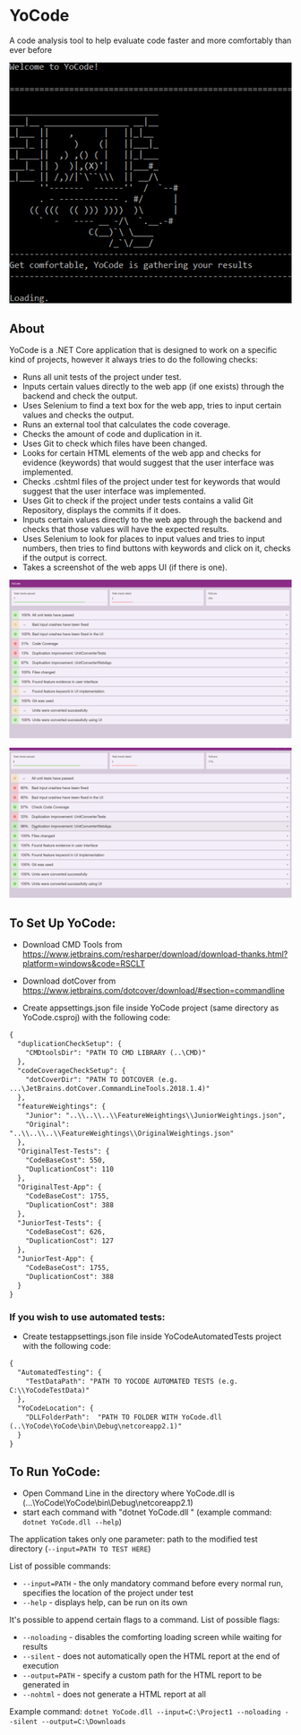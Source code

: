 # YoCode
A code analysis tool to help evaluate code faster and more comfortably than ever before

![](https://github.com/FairlyLinearDynamics/YoCode/blob/i204-ReadmeUpdate/Images/YoCode2.gif)

## About
YoCode is a .NET Core application that is designed to work on a specific kind of projects, however it always tries to do the following checks:
* Runs all unit tests of the project under test.
* Inputs certain values directly to the web app (if one exists) through the backend and check the output.
* Uses Selenium to find a text box for the web app, tries to input certain values and checks the output.
* Runs an external tool that calculates the code coverage.
* Checks the amount of code and duplication in it.
* Uses Git to check which files have been changed.
* Looks for certain HTML elements of the web app and checks for evidence (keywords) that would suggest that the user interface was implemented.
* Checks .cshtml files of the project under test for keywords that would suggest that the user interface was implemented.
* Uses Git to check if the project under tests contains a valid Git Repository, displays the commits if it does.
* Inputs certain values directly to the web app through the backend and checks that those values will have the expected results.
* Uses Selenium to look for places to input values and tries to input numbers, then tries to find buttons with keywords and click on it, checks if the output is correct.
* Takes a screenshot of the web apps UI (if there is one).

![](https://github.com/FairlyLinearDynamics/YoCode/blob/i204-ReadmeUpdate/Images/YoCode_ScreenShot.png)

![](https://github.com/FairlyLinearDynamics/YoCode/blob/i204-ReadmeUpdate/Images/File_Diff_Demo.gif)

## To Set Up YoCode:

* Download CMD Tools from https://www.jetbrains.com/resharper/download/download-thanks.html?platform=windows&code=RSCLT
* Download dotCover from https://www.jetbrains.com/dotcover/download/#section=commandline

* Create appsettings.json file inside YoCode project (same directory as YoCode.csproj) with the following code:

```
{
  "duplicationCheckSetup": {
    "CMDtoolsDir": "PATH TO CMD LIBRARY (..\CMD)"
  },
  "codeCoverageCheckSetup": {
    "dotCoverDir": "PATH TO DOTCOVER (e.g. ...\JetBrains.dotCover.CommandLineTools.2018.1.4)"
  },
  "featureWeightings": {
    "Junior": "..\\..\\..\\FeatureWeightings\\JuniorWeightings.json",
    "Original": "..\\..\\..\\FeatureWeightings\\OriginalWeightings.json"
  },
  "OriginalTest-Tests": {
    "CodeBaseCost": 550,
    "DuplicationCost": 110
  },
  "OriginalTest-App": {
    "CodeBaseCost": 1755,
    "DuplicationCost": 388
  },
  "JuniorTest-Tests": {
    "CodeBaseCost": 626,
    "DuplicationCost": 127
  },
  "JuniorTest-App": {
    "CodeBaseCost": 1755,
    "DuplicationCost": 388
  }
}
```
  ### If you wish to use automated tests:
* Create testappsettings.json file inside YoCodeAutomatedTests project with the following code:
```
{
  "AutomatedTesting": {
    "TestDataPath": "PATH TO YOCODE AUTOMATED TESTS (e.g. C:\\YoCodeTestData)"
  },
  "YoCodeLocation": {
    "DLLFolderPath":  "PATH TO FOLDER WITH YoCode.dll (..\YoCode\YoCode\bin\Debug\netcoreapp2.1)"
  }
}
```
## To Run YoCode:
* Open Command Line in the directory where YoCode.dll is (...\YoCode\YoCode\bin\Debug\netcoreapp2.1)
* start each command with "dotnet YoCode.dll " (example command: `dotnet YoCode.dll --help`)

The application takes only one parameter: path to the modified test directory (`--input=PATH TO TEST HERE`)

List of possible commands:
* `--input=PATH` - the only mandatory command before every normal run, specifies the location of the project under test
* `--help` - displays help, can be run on its own

It's possible to append certain flags to a command.
List of possible flags:
* `--noloading` - disables the comforting loading screen while waiting for results
* `--silent` - does not automatically open the HTML report at the end of execution
* `--output=PATH` - specify a custom path for the HTML report to be generated in
* `--nohtml` - does not generate a HTML report at all

Example command: `dotnet YoCode.dll --input=C:\Project1 --noloading --silent --output=C:\Downloads`
